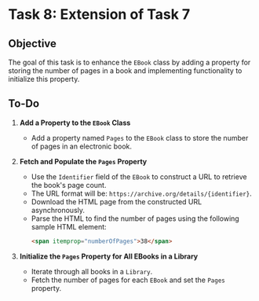 # Task 8: Extension of Task 7

## Objective
The goal of this task is to enhance the `EBook` class by adding a property for storing the number of pages in a book and implementing functionality to initialize this property.

## To-Do

1. **Add a Property to the `EBook` Class**
   - Add a property named `Pages` to the `EBook` class to store the number of pages in an electronic book.

2. **Fetch and Populate the `Pages` Property**
   - Use the `Identifier` field of the `EBook` to construct a URL to retrieve the book's page count.
   - The URL format will be: `https://archive.org/details/{identifier}`.
   - Download the HTML page from the constructed URL asynchronously.
   - Parse the HTML to find the number of pages using the following sample HTML element:
     ```html
     <span itemprop="numberOfPages">38</span>
     ```

3. **Initialize the `Pages` Property for All EBooks in a Library**
   - Iterate through all books in a `Library`.
   - Fetch the number of pages for each `EBook` and set the `Pages` property.